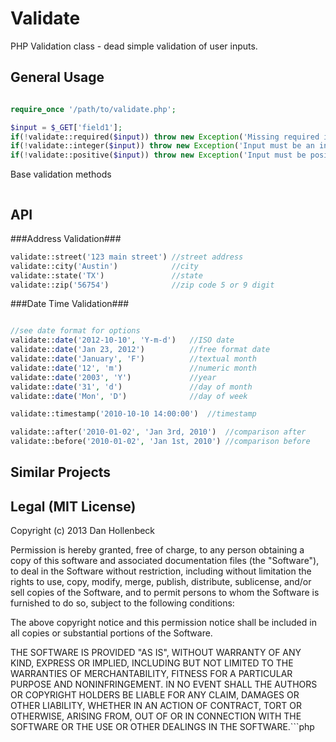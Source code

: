 Validate
========

PHP Validation class - dead simple validation of user inputs.

## General Usage ##
```php

require_once '/path/to/validate.php';

$input = $_GET['field1'];
if(!validate::required($input)) throw new Exception('Missing required input!');
if(!validate::integer($input)) throw new Exception('Input must be an interger!');
if(!validate::positive($input)) throw new Exception('Input must be positive!');
```

Base validation methods
```php
```
## API ##

###Address Validation###
```php
validate::street('123 main street')	//street address
validate::city('Austin')			//city
validate::state('TX')				//state
validate::zip('56754')				//zip code 5 or 9 digit
```

###Date Time Validation###
```php

//see date format for options
validate::date('2012-10-10', 'Y-m-d')	//ISO date
validate::date('Jan 23, 2012')			//free format date
validate::date('January', 'F')			//textual month
validate::date('12', 'm')				//numeric month
validate::date('2003', 'Y')				//year
validate::date('31', 'd')				//day of month
validate::date('Mon', 'D')				//day of week

validate::timestamp('2010-10-10 14:00:00')	//timestamp

validate::after('2010-01-02', 'Jan 3rd, 2010')	//comparison after
validate::before('2010-01-02', 'Jan 1st, 2010') //comparison before
```




## Similar Projects ##


## Legal (MIT License)

Copyright (c) 2013 Dan Hollenbeck

Permission is hereby granted, free of charge, to any person obtaining a copy of this software and associated documentation files (the "Software"), to deal in the Software without restriction, including without limitation the rights to use, copy, modify, merge, publish, distribute, sublicense, and/or sell copies of the Software, and to permit persons to whom the Software is furnished to do so, subject to the following conditions:

The above copyright notice and this permission notice shall be included in all copies or substantial portions of the Software.

THE SOFTWARE IS PROVIDED "AS IS", WITHOUT WARRANTY OF ANY KIND, EXPRESS OR IMPLIED, INCLUDING BUT NOT LIMITED TO THE WARRANTIES OF MERCHANTABILITY, FITNESS FOR A PARTICULAR PURPOSE AND NONINFRINGEMENT. IN NO EVENT SHALL THE AUTHORS OR COPYRIGHT HOLDERS BE LIABLE FOR ANY CLAIM, DAMAGES OR OTHER LIABILITY, WHETHER IN AN ACTION OF CONTRACT, TORT OR OTHERWISE, ARISING FROM, OUT OF OR IN CONNECTION WITH THE SOFTWARE OR THE USE OR OTHER DEALINGS IN THE SOFTWARE.```php